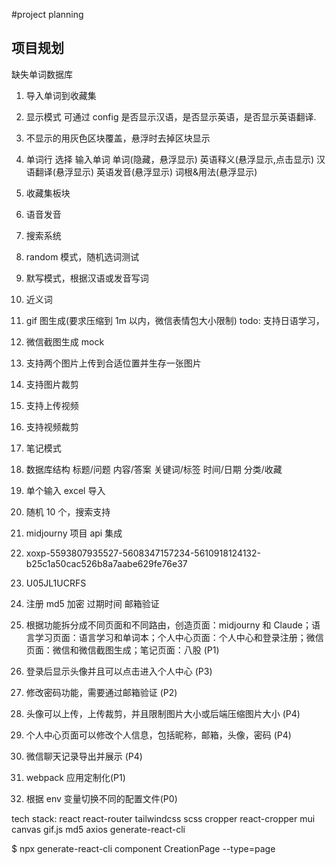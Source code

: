 #project planning

## 项目规划

缺失单词数据库

1. 导入单词到收藏集
2. 显示模式 可通过 config 是否显示汉语，是否显示英语，是否显示英语翻译.
3. 不显示的用灰色区块覆盖，悬浮时去掉区块显示
4. 单词行 选择 输入单词 单词(隐藏，悬浮显示) 英语释义(悬浮显示,点击显示) 汉语翻译(悬浮显示) 英语发音(悬浮显示) 词根&用法(悬浮显示)
5. 收藏集板块
6. 语音发音
7. 搜索系统
8. random 模式，随机选词测试
9. 默写模式，根据汉语或发音写词
10. 近义词

11. gif 图生成(要求压缩到 1m 以内，微信表情包大小限制)
    todo: 支持日语学习，
12. 微信截图生成 mock
13. 支持两个图片上传到合适位置并生存一张图片
14. 支持图片裁剪
15. 支持上传视频
16. 支持视频裁剪

17. 笔记模式
18. 数据库结构 标题/问题 内容/答案 关键词/标签 时间/日期 分类/收藏
19. 单个输入 excel 导入
20. 随机 10 个，搜索支持

21. midjourny 项目 api 集成
22. xoxp-5593807935527-5608347157234-5610918124132-b25c1a50cac526b8a7aabe629fe76e37
23. U05JL1UCRFS
24. 注册 md5 加密 过期时间 邮箱验证
25. 根据功能拆分成不同页面和不同路由，创造页面：midjourny 和 Claude；语言学习页面：语言学习和单词本；个人中心页面：个人中心和登录注册；微信页面：微信和微信截图生成；笔记页面：八股 (P1)
26. 登录后显示头像并且可以点击进入个人中心 (P3)
27. 修改密码功能，需要通过邮箱验证 (P2)
28. 头像可以上传，上传裁剪，并且限制图片大小或后端压缩图片大小 (P4)
29. 个人中心页面可以修改个人信息，包括昵称，邮箱，头像，密码 (P4)
30. 微信聊天记录导出并展示 (P4)
31. webpack 应用定制化(P1)
32. 根据 env 变量切换不同的配置文件(P0)

tech stack: react react-router tailwindcss scss cropper react-cropper mui canvas gif.js md5 axios generate-react-cli

$ npx generate-react-cli component CreationPage --type=page

